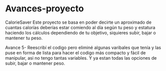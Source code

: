 # Avances-proyecto
CalorieSaver
Este proyecto se basa en poder decirte un aproximado de cuantas calorías deberías estar comiendo al día según tu peso y estatura haciendo los cálculos dependiendo de tu objetivo, siquieres subir, bajar o mantener tu peso.

Avance 5- Reescribí el codigo pero eliminé algunas varibales que tenía y las puse en forma de lista para hacer el codigo más compacto y fácil de manipular, asi no tengo tantas variables. Y ya estan todas las opciones de subir, bajar o mantener peso. 
